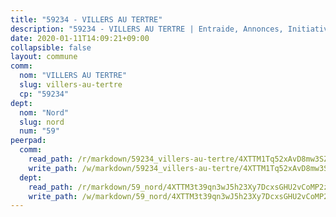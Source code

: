 ```yaml
---
title: "59234 - VILLERS AU TERTRE"
description: "59234 - VILLERS AU TERTRE | Entraide, Annonces, Initiatives"
date: 2020-01-11T14:09:21+09:00
collapsible: false
layout: commune
comm:
  nom: "VILLERS AU TERTRE"
  slug: villers-au-tertre
  cp: "59234"
dept:
  nom: "Nord"
  slug: nord
  num: "59"
peerpad:
  comm:
    read_path: /r/markdown/59234_villers-au-tertre/4XTTM1Tq52xAvD8mw3SZPsq95Q3RDSzKe86vGCCbSLCdMPt1H
    write_path: /w/markdown/59234_villers-au-tertre/4XTTM1Tq52xAvD8mw3SZPsq95Q3RDSzKe86vGCCbSLCdMPt1H-K3TgUxsw7srFksk8xRRvCqrMbV8MwJ3bUq4xFkSKAnnapuokWnMUidJZoevDGP8zmVFmfS4pX2sfDecCYujtPDfcXMc8Fx293xdWvyzSN4vkpsj5krN7wZrVJ847oLn4YWXpK49q
  dept:
    read_path: /r/markdown/59_nord/4XTTM3t39qn3wJ5h23Xy7DcxsGHU2vCoMP2z3iS4TUn3TrtdJ
    write_path: /w/markdown/59_nord/4XTTM3t39qn3wJ5h23Xy7DcxsGHU2vCoMP2z3iS4TUn3TrtdJ-K3TgTuZGkuZqXfr6fpmH7pGsMT6ndvZQMyRDze5QBt7XScLWHoBi246kLoDKpTH2Yo4f3AFSSJqGc2ozvNww7qPLqsDjpvahxCbQ6F5znbfjp6kVgaDcTYc9LyhwSfYuCevnvZUQ
---
```


